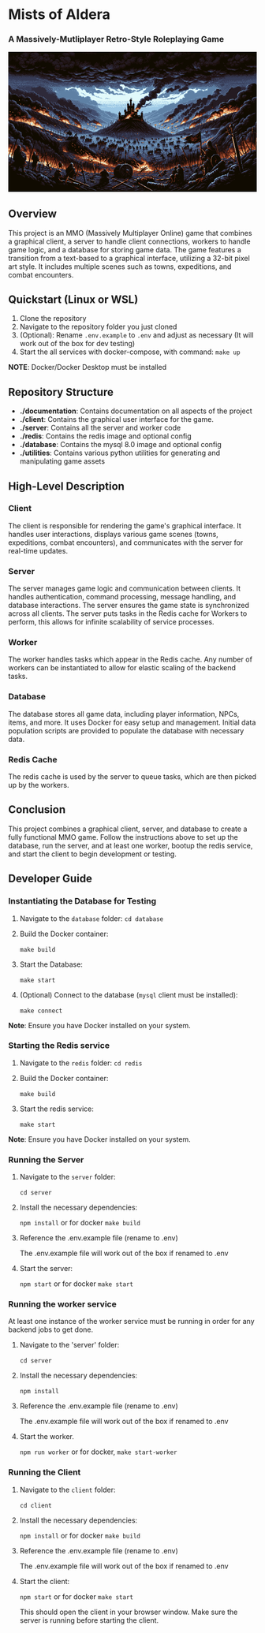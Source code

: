 # Mists of Aldera
### A Massively-Mutliplayer Retro-Style Roleplaying Game

![MMO Project Image](project.png)

## Overview

This project is an MMO (Massively Multiplayer Online) game that combines a graphical client, a server to handle client connections, workers to handle game logic, and a database for storing game data. The game features a transition from a text-based to a graphical interface, utilizing a 32-bit pixel art style. It includes multiple scenes such as towns, expeditions, and combat encounters.

## Quickstart (Linux or WSL)

1. Clone the repository
2. Navigate to the repository folder you just cloned
3. (Optional): Rename `.env.example` to `.env` and adjust as necessary (It will work out of the box for dev testing)
4. Start the all services with docker-compose, with command: `make up`

**NOTE**: Docker/Docker Desktop must be installed

## Repository Structure

- **./documentation**: Contains documentation on all aspects of the project
- **./client**: Contains the graphical user interface for the game.
- **./server**: Contains all the server and worker code
- **./redis**: Contains the redis image and optional config
- **./database**: Contains the mysql 8.0 image and optional config
- **./utilities**: Contains various python utilities for generating and manipulating game assets

## High-Level Description

### Client

The client is responsible for rendering the game's graphical interface. It handles user interactions, displays various game scenes (towns, expeditions, combat encounters), and communicates with the server for real-time updates.

### Server

The server manages game logic and communication between clients. It handles authentication, command processing, message handling, and database interactions. The server ensures the game state is synchronized across all clients.  The server puts tasks in the Redis cache for Workers to perform, this allows for infinite scalability of service processes.

### Worker

The worker handles tasks which appear in the Redis cache.  Any number of workers can be instantiated to allow for elastic scaling of the backend tasks.

### Database

The database stores all game data, including player information, NPCs, items, and more. It uses Docker for easy setup and management. Initial data population scripts are provided to populate the database with necessary data.

### Redis Cache

The redis cache is used by the server to queue tasks, which are then picked up by the workers.

## Conclusion

This project combines a graphical client, server, and database to create a fully functional MMO game. Follow the instructions above to set up the database, run the server, and at least one worker, bootup the redis service, and start the client to begin development or testing.

## Developer Guide

### Instantiating the Database for Testing

1. Navigate to the `database` folder: `cd database`
2. Build the Docker container:
    
    `make build`
3. Start the Database:

    `make start`
    
3. (Optional) Connect to the database (`mysql` client must be installed):
    
    `make connect`
    

**Note**: Ensure you have Docker installed on your system.

### Starting the Redis service

1. Navigate to the `redis` folder: `cd redis`
2. Build the Docker container:
    
    `make build`
    
3. Start the redis service:
    
    `make start`
    

**Note**: Ensure you have Docker installed on your system.


### Running the Server

1. Navigate to the `server` folder:
    
    `cd server`
    
2. Install the necessary dependencies:
    
    `npm install` or for docker `make build`
    
4. Reference the .env.example file (rename to .env)

    The .env.example file will work out of the box if renamed to .env
     
5. Start the server:
    
    `npm start` or for docker `make start`


### Running the worker service

At least one instance of the worker service must be running in order for any backend jobs to get done.

1. Navigate to the 'server' folder:

   `cd server`

2. Install the necessary dependencies:

   `npm install`

3. Reference the .env.example file (rename to .env)

    The .env.example file will work out of the box if renamed to .env

4. Start the worker.

   `npm run worker` or for docker, `make start-worker`


### Running the Client

1. Navigate to the `client` folder:
    
    `cd client`
    
2. Install the necessary dependencies:
    
    `npm install` or for docker `make build`
    
4. Reference the .env.example file (rename to .env)

    The .env.example file will work out of the box if renamed to .env
    
5. Start the client:
    
    `npm start` or for docker `make start`
    
    This should open the client in your browser window. Make sure the server is running before starting the client.

